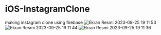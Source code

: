 # iOS-InstagramClone
making instagram clone using firebase
![Ekran Resmi 2023-09-25 19 11 53](https://github.com/mkemalarda/iOS-InstagramClone/assets/101436801/bd8ae259-416b-405d-a393-264883a3bfd8)
![Ekran Resmi 2023-09-25 19 11 44](https://github.com/mkemalarda/iOS-InstagramClone/assets/101436801/4e21bea7-841e-4d0b-a1c7-1f9148a6b96c)
![Ekran Resmi 2023-09-25 19 11 36](https://github.com/mkemalarda/iOS-InstagramClone/assets/101436801/714c1e62-ac2d-45fe-9842-d01c5e960853)
